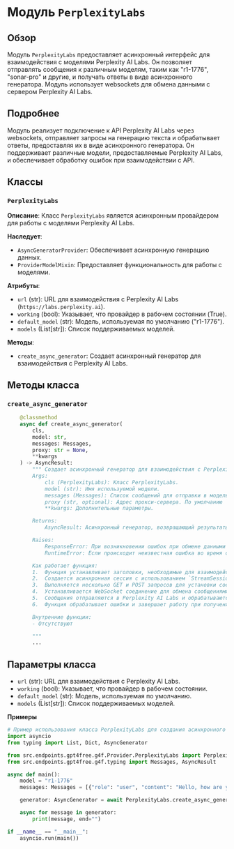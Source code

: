 # Модуль `PerplexityLabs`

## Обзор

Модуль `PerplexityLabs` предоставляет асинхронный интерфейс для взаимодействия с моделями Perplexity AI Labs. Он позволяет отправлять сообщения к различным моделям, таким как "r1-1776", "sonar-pro" и другие, и получать ответы в виде асинхронного генератора. Модуль использует websockets для обмена данными с сервером Perplexity AI Labs.

## Подробнее

Модуль реализует подключение к API Perplexity AI Labs через websockets, отправляет запросы на генерацию текста и обрабатывает ответы, предоставляя их в виде асинхронного генератора. Он поддерживает различные модели, предоставляемые Perplexity AI Labs, и обеспечивает обработку ошибок при взаимодействии с API.

## Классы

### `PerplexityLabs`

**Описание**: Класс `PerplexityLabs` является асинхронным провайдером для работы с моделями Perplexity AI Labs.

**Наследует**:
- `AsyncGeneratorProvider`: Обеспечивает асинхронную генерацию данных.
- `ProviderModelMixin`: Предоставляет функциональность для работы с моделями.

**Атрибуты**:
- `url` (str): URL для взаимодействия с Perplexity AI Labs (`https://labs.perplexity.ai`).
- `working` (bool): Указывает, что провайдер в рабочем состоянии (True).
- `default_model` (str): Модель, используемая по умолчанию ("r1-1776").
- `models` (List[str]): Список поддерживаемых моделей.

**Методы**:
- `create_async_generator`: Создает асинхронный генератор для взаимодействия с Perplexity AI Labs.

## Методы класса

### `create_async_generator`

```python
    @classmethod
    async def create_async_generator(
        cls,
        model: str,
        messages: Messages,
        proxy: str = None,
        **kwargs
    ) -> AsyncResult:
        """ Создает асинхронный генератор для взаимодействия с Perplexity AI Labs.
        Args:
            cls (PerplexityLabs): Класс PerplexityLabs.
            model (str): Имя используемой модели.
            messages (Messages): Список сообщений для отправки в модель.
            proxy (str, optional): Адрес прокси-сервера. По умолчанию `None`.
            **kwargs: Дополнительные параметры.

        Returns:
            AsyncResult: Асинхронный генератор, возвращающий результаты от модели.

        Raises:
            ResponseError: При возникновении ошибок при обмене данными с сервером.
            RuntimeError: Если происходит неизвестная ошибка во время обмена данными.

        Как работает функция:
        1.  Функция устанавливает заголовки, необходимые для взаимодействия с API Perplexity AI Labs.
        2.  Создается асинхронная сессия с использованием `StreamSession` для поддержки потоковой передачи данных.
        3.  Выполняется несколько GET и POST запросов для установки соединения через Socket.IO.
        4.  Устанавливается WebSocket соединение для обмена сообщениями в реальном времени.
        5.  Сообщения отправляются в Perplexity AI Labs и обрабатываются ответы, которые передаются через асинхронный генератор.
        6.  Функция обрабатывает ошибки и завершает работу при получении финального сообщения.

        Внутренние функции:
        - Отсутствуют

        """
        ...
```

## Параметры класса

- `url` (str): URL для взаимодействия с Perplexity AI Labs.
- `working` (bool): Указывает, что провайдер в рабочем состоянии.
- `default_model` (str): Модель, используемая по умолчанию.
- `models` (List[str]): Список поддерживаемых моделей.

**Примеры**

```python
# Пример использования класса PerplexityLabs для создания асинхронного генератора
import asyncio
from typing import List, Dict, AsyncGenerator

from src.endpoints.gpt4free.g4f.Provider.PerplexityLabs import PerplexityLabs
from src.endpoints.gpt4free.g4f.typing import Messages, AsyncResult

async def main():
    model = "r1-1776"
    messages: Messages = [{"role": "user", "content": "Hello, how are you?"}]

    generator: AsyncGenerator = await PerplexityLabs.create_async_generator(model=model, messages=messages)

    async for message in generator:
        print(message, end="")

if __name__ == "__main__":
    asyncio.run(main())